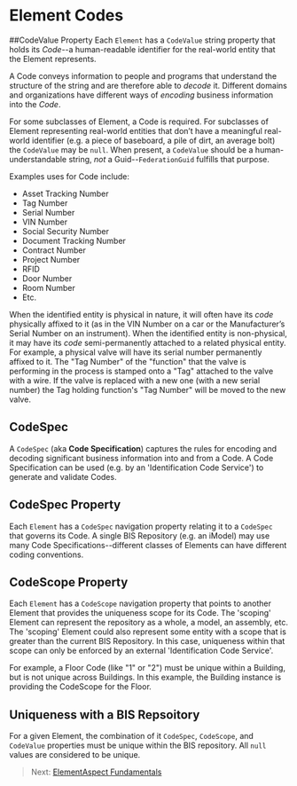 # Element Codes

##CodeValue Property
Each `Element` has a `CodeValue` string property that holds its *Code*--a human-readable identifier for the real-world entity that the Element represents.

A Code conveys information to people and programs that understand the structure of the string and are therefore able to *decode* it.
Different domains and organizations have different ways of *encoding* business information into the *Code*.

For some subclasses of Element, a Code is required. For subclasses of Element representing real-world entities that don’t have a meaningful real-world identifier (e.g. a piece of baseboard, a pile of dirt, an average bolt) the `CodeValue` may be `null`.
When present, a `CodeValue` should be a human-understandable string, *not* a Guid--`FederationGuid` fulfills that purpose.

Examples uses for Code include:
- Asset Tracking Number
- Tag Number
- Serial Number
- VIN Number
- Social Security Number
- Document Tracking Number
- Contract Number
- Project Number
- RFID
- Door Number
- Room Number
- Etc.

When the identified entity is physical in nature, it will often have its *code* physically affixed to it (as in the VIN Number on a car or the Manufacturer’s Serial Number on an instrument). 
When the identified entity is non-physical, it may have its *code* semi-permanently attached to a related physical entity.
For example, a physical valve will have its serial number permanently affixed to it. The "Tag Number" of the "function" that the valve is performing in the process is stamped onto a "Tag" attached to the valve with a wire. If the valve is replaced with a new one (with a new serial number) the Tag holding function's "Tag Number" will be moved to the new valve.

## CodeSpec 
A `CodeSpec` (aka **Code Specification**) captures the rules for encoding and decoding significant business information into and from a Code.
A Code Specification can be used (e.g. by an 'Identification Code Service') to generate and validate Codes.

## CodeSpec Property
Each `Element` has a `CodeSpec` navigation property relating it to a `CodeSpec`  that governs its Code.
A single BIS Repository (e.g. an iModel) may use many Code Specifications--different classes of Elements can have different coding conventions.

## CodeScope Property
Each `Element` has a `CodeScope` navigation property that points to another Element that provides the uniqueness scope for its Code. 
The 'scoping' Element can represent the repository as a whole, a model, an assembly, etc.
The 'scoping' Element could also represent some entity with a scope that is greater than the current BIS Repository. In this case, uniqueness within that scope can only be enforced by an external 'Identification Code Service'.

For example, a Floor Code (like "1" or "2") must be unique within a Building, but is not unique across Buildings.
In this example, the Building instance is providing the CodeScope for the Floor.

## Uniqueness with a BIS Repsoitory
For a given Element, the combination of it `CodeSpec`, `CodeScope`, and `CodeValue` properties must be unique within the BIS repository. All `null` values are considered to be unique.

> Next: [ElementAspect Fundamentals](./elementaspect-fundamentals.md)



